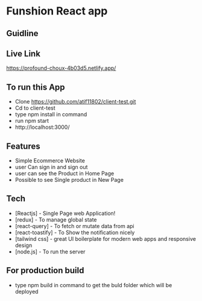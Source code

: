 # Funshion React app

## Guidline

## Live Link
https://profound-choux-4b03d5.netlify.app/


## To run this App

- Clone https://github.com/atif11802/client-test.git
- Cd to client-test
- type  npm install in command
- run npm start 
- http://localhost:3000/



## Features

- Simple Ecommerce Website
- user Can sign in and sign out
- user can see the Product in Home Page
- Possible to see Single product in New Page



## Tech

- [Reactjs] - Single Page web Application!
- [redux] - To manage global state
- [react-query] - To fetch or mutate data from api
- [react-toastify] - To Show the notification nicely 
- [tailwind css] - great UI boilerplate for modern web apps and responsive design
- [node.js] - To run the server


## For production build
- type npm build in command to get the buld folder which will be deployed
